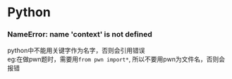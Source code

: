 # Python

### NameError: name 'context' is not defined
python中不能用关键字作为名字，否则会引用错误  
eg:在做pwn题时，需要用`from pwn import*`, 所以不要用pwn为文件名，否则会报错